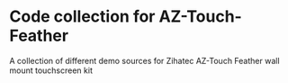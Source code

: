 # Code collection for AZ-Touch-Feather
A collection of different demo sources for Zihatec AZ-Touch Feather wall mount touchscreen kit 

